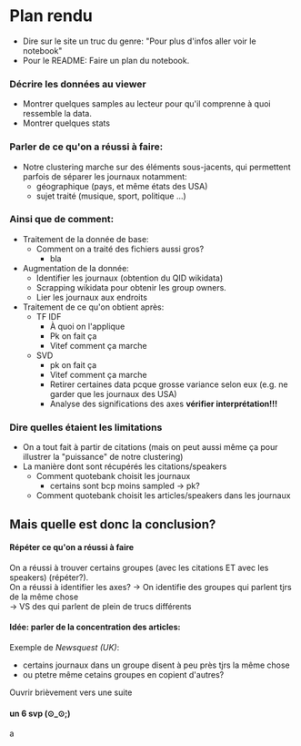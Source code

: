# Plan rendu

* Dire sur le site un truc du genre: "Pour plus d'infos aller voir le notebook"
* Pour le README: Faire un plan du notebook.


### Décrire les données au viewer
* Montrer quelques samples au lecteur pour qu'il comprenne à quoi ressemble
  la data.
* Montrer quelques stats

### Parler de ce qu'on a réussi à faire:
  * Notre clustering marche sur des éléments sous-jacents, qui permettent parfois de
    séparer les journaux notamment:
    * géographique (pays, et même états des USA)
    * sujet traité (musique, sport, politique ...)

### Ainsi que de comment:
  * Traitement de la donnée de base:
    * Comment on a traité des fichiers aussi gros?
      * bla
  * Augmentation de la donnée:
    * Identifier les journaux (obtention du QID wikidata)
    * Scrapping wikidata pour obtenir les group owners.
    * Lier les journaux aux endroits
  * Traitement de ce qu'on obtient après:
    * TF IDF
      * À quoi on l'applique
      * Pk on fait ça
      * Vitef comment ça marche
    * SVD
      * pk on fait ça
      * Vitef comment ça marche
      * Retirer certaines data pcque grosse variance selon eux
      (e.g. ne garder que  les journaux des USA)
      * Analyse des significations des axes **vérifier interprétation!!!**

### Dire quelles étaient les limitations
  * On a tout fait à partir de citations (mais on peut aussi même ça pour illustrer
  la "puissance" de notre clustering)
  * La manière dont sont récupérés les citations/speakers
    * Comment quotebank choisit les journaux
      * certains sont bcp moins sampled -> pk?
    * Comment quotebank choisit les articles/speakers dans les journaux

## Mais quelle est donc la conclusion?
#### Répéter ce qu'on a réussi à faire
  On a réussi à trouver certains groupes (avec les citations ET avec les speakers)
  (répéter?).   
  On a réussi à identifier les axes?
  -> On identifie des groupes qui parlent tjrs de la même chose  
  -> VS des qui parlent de plein de trucs différents

#### Idée: parler de la concentration des articles:
Exemple de *Newsquest (UK)*:
  * certains journaux dans un groupe disent à peu près tjrs la même chose
  * ou ptetre même cetains groupes en copient d'autres?

Ouvrir brièvement vers une suite

#### un 6 svp **(⊙_⊙;)**
































a
